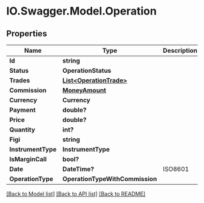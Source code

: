 # IO.Swagger.Model.Operation
## Properties

Name | Type | Description | Notes
------------ | ------------- | ------------- | -------------
**Id** | **string** |  | 
**Status** | **OperationStatus** |  | 
**Trades** | [**List&lt;OperationTrade&gt;**](OperationTrade.md) |  | [optional] 
**Commission** | [**MoneyAmount**](MoneyAmount.md) |  | [optional] 
**Currency** | **Currency** |  | 
**Payment** | **double?** |  | 
**Price** | **double?** |  | [optional] 
**Quantity** | **int?** |  | [optional] 
**Figi** | **string** |  | [optional] 
**InstrumentType** | **InstrumentType** |  | [optional] 
**IsMarginCall** | **bool?** |  | 
**Date** | **DateTime?** | ISO8601 | 
**OperationType** | **OperationTypeWithCommission** |  | [optional] 

[[Back to Model list]](../README.md#documentation-for-models) [[Back to API list]](../README.md#documentation-for-api-endpoints) [[Back to README]](../README.md)

